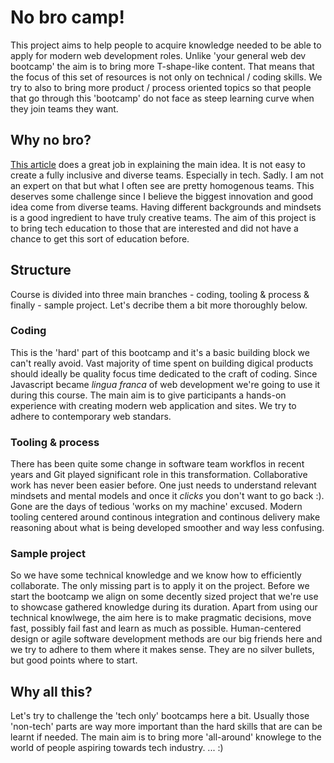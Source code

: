 # No bro camp!
This project aims to help people to acquire knowledge needed to be able to apply for modern web development roles. Unlike 'your general web dev bootcamp' the aim is to bring more T-shape-like content. That means that the focus of this set of resources is not only on technical / coding skills. We try to also to bring more product / process oriented topics so that people that go through this 'bootcamp' do not face as steep learning curve when they join teams they want.

## Why no bro?
[This article](https://medium.com/swlh/bro-culture-and-other-signs-your-company-is-atoxic-work-place-7aff0e06394b) does a great job in explaining the main idea. It is not easy to create a fully inclusive and diverse teams. Especially in tech. Sadly.
I am not an expert on that but what I often see are pretty homogenous teams. This deserves some challenge since I believe the biggest innovation and good idea come from diverse teams. Having different backgrounds and mindsets is a good ingredient to have truly creative teams. The aim of this project is to bring tech education to those that are interested and did not have a chance to get this sort of education before.

## Structure
Course is divided into three main branches - coding, tooling & process & finally - sample project. Let's decribe them a bit more thoroughly below.

### Coding
This is the 'hard' part of this bootcamp and it's a basic building block we can't really avoid. Vast majority of time spent on building digical products should ideally be quality focus time dedicated to the craft of coding. Since Javascript became _lingua franca_ of web development we're going to use it during this course. The main aim is to give participants a hands-on experience with creating modern web application and sites. We try to adhere to contemporary web standars.

### Tooling & process
There has been quite some change in software team workflos in recent years and Git played significant role in this transformation. Collaborative work has never been easier before. One just needs to understand relevant mindsets and mental models and once it _clicks_ you don't want to go back :). Gone are the days of tedious 'works on my machine' excused. Modern tooling centered around continous integration and continous delivery make reasoning about what is being developed smoother and way less confusing.

### Sample project
So we have some technical knowledge and we know how to efficiently collaborate. The only missing part is to apply it on the project. Before we start the bootcamp we align on some decently sized project that we're use to showcase gathered knowledge during its duration. Apart from using our technical knowlwege, the aim here is to make pragmatic decisions, move fast, possibly fail fast and learn as much as possible. Human-centered design or agile software development methods are our big friends here and we try to adhere to them where it makes sense. They are no silver bullets, but good points where to start.


## Why all this?
Let's try to challenge the 'tech only' bootcamps here a bit. Usually those 'non-tech' parts are way more important than the hard skills that are can be learnt if needed. The main aim is to bring more 'all-around' knowlege to the world of people aspiring towards tech industry. ... :)
